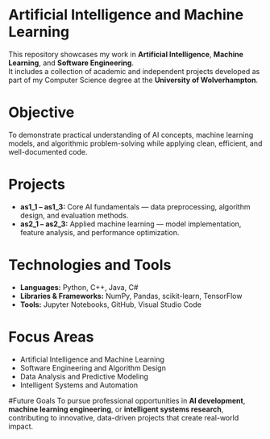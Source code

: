 # Artificial Intelligence and Machine Learning

This repository showcases my work in **Artificial Intelligence**, **Machine Learning**, and **Software Engineering**.  
It includes a collection of academic and independent projects developed as part of my Computer Science degree at the **University of Wolverhampton**.

# Objective
To demonstrate practical understanding of AI concepts, machine learning models, and algorithmic problem-solving while applying clean, efficient, and well-documented code.

# Projects
- **as1_1 – as1_3:** Core AI fundamentals — data preprocessing, algorithm design, and evaluation methods.  
- **as2_1 – as2_3:** Applied machine learning — model implementation, feature analysis, and performance optimization.  

# Technologies and Tools
- **Languages:** Python, C++, Java, C#  
- **Libraries & Frameworks:** NumPy, Pandas, scikit-learn, TensorFlow  
- **Tools:** Jupyter Notebooks, GitHub, Visual Studio Code  

# Focus Areas
- Artificial Intelligence and Machine Learning  
- Software Engineering and Algorithm Design  
- Data Analysis and Predictive Modeling  
- Intelligent Systems and Automation  

#Future Goals
To pursue professional opportunities in **AI development**, **machine learning engineering**, or **intelligent systems research**, contributing to innovative, data-driven projects that create real-world impact.
